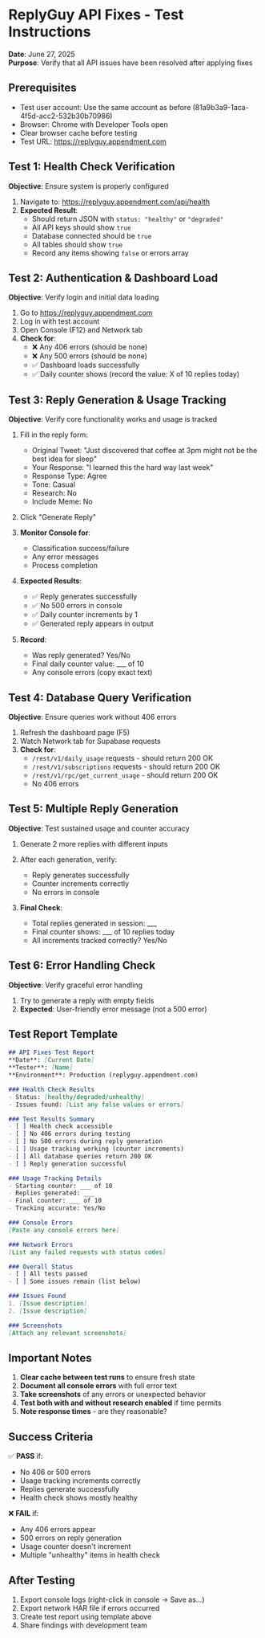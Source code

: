 # ReplyGuy API Fixes - Test Instructions

**Date**: June 27, 2025  
**Purpose**: Verify that all API issues have been resolved after applying fixes

## Prerequisites
- Test user account: Use the same account as before (81a9b3a9-1aca-4f5d-acc2-532b30b70986)
- Browser: Chrome with Developer Tools open
- Clear browser cache before testing
- Test URL: https://replyguy.appendment.com

## Test 1: Health Check Verification
**Objective**: Ensure system is properly configured

1. Navigate to: https://replyguy.appendment.com/api/health
2. **Expected Result**: 
   - Should return JSON with `status: "healthy"` or `"degraded"`
   - All API keys should show `true`
   - Database connected should be `true`
   - All tables should show `true`
   - Record any items showing `false` or errors array

## Test 2: Authentication & Dashboard Load
**Objective**: Verify login and initial data loading

1. Go to https://replyguy.appendment.com
2. Log in with test account
3. Open Console (F12) and Network tab
4. **Check for**:
   - ❌ Any 406 errors (should be none)
   - ❌ Any 500 errors (should be none)
   - ✅ Dashboard loads successfully
   - ✅ Daily counter shows (record the value: X of 10 replies today)

## Test 3: Reply Generation & Usage Tracking
**Objective**: Verify core functionality works and usage is tracked

1. Fill in the reply form:
   - Original Tweet: "Just discovered that coffee at 3pm might not be the best idea for sleep"
   - Your Response: "I learned this the hard way last week"
   - Response Type: Agree
   - Tone: Casual
   - Research: No
   - Include Meme: No

2. Click "Generate Reply"

3. **Monitor Console for**:
   - Classification success/failure
   - Any error messages
   - Process completion

4. **Expected Results**:
   - ✅ Reply generates successfully
   - ✅ No 500 errors in console
   - ✅ Daily counter increments by 1
   - ✅ Generated reply appears in output

5. **Record**:
   - Was reply generated? Yes/No
   - Final daily counter value: ___ of 10
   - Any console errors (copy exact text)

## Test 4: Database Query Verification
**Objective**: Ensure queries work without 406 errors

1. Refresh the dashboard page (F5)
2. Watch Network tab for Supabase requests
3. **Check for**:
   - `/rest/v1/daily_usage` requests - should return 200 OK
   - `/rest/v1/subscriptions` requests - should return 200 OK
   - `/rest/v1/rpc/get_current_usage` - should return 200 OK
   - No 406 errors

## Test 5: Multiple Reply Generation
**Objective**: Test sustained usage and counter accuracy

1. Generate 2 more replies with different inputs
2. After each generation, verify:
   - Reply generates successfully
   - Counter increments correctly
   - No errors in console

3. **Final Check**:
   - Total replies generated in session: ___
   - Final counter shows: ___ of 10 replies today
   - All increments tracked correctly? Yes/No

## Test 6: Error Handling Check
**Objective**: Verify graceful error handling

1. Try to generate a reply with empty fields
2. **Expected**: User-friendly error message (not a 500 error)

## Test Report Template

```markdown
## API Fixes Test Report
**Date**: [Current Date]
**Tester**: [Name]
**Environment**: Production (replyguy.appendment.com)

### Health Check Results
- Status: [healthy/degraded/unhealthy]
- Issues found: [List any false values or errors]

### Test Results Summary
- [ ] Health check accessible
- [ ] No 406 errors during testing
- [ ] No 500 errors during reply generation
- [ ] Usage tracking working (counter increments)
- [ ] All database queries return 200 OK
- [ ] Reply generation successful

### Usage Tracking Details
- Starting counter: ___ of 10
- Replies generated: ___
- Final counter: ___ of 10
- Tracking accurate: Yes/No

### Console Errors
[Paste any console errors here]

### Network Errors
[List any failed requests with status codes]

### Overall Status
- [ ] All tests passed
- [ ] Some issues remain (list below)

### Issues Found
1. [Issue description]
2. [Issue description]

### Screenshots
[Attach any relevant screenshots]
```

## Important Notes

1. **Clear cache between test runs** to ensure fresh state
2. **Document all console errors** with full error text
3. **Take screenshots** of any errors or unexpected behavior
4. **Test both with and without research enabled** if time permits
5. **Note response times** - are they reasonable?

## Success Criteria

✅ **PASS** if:
- No 406 or 500 errors
- Usage tracking increments correctly
- Replies generate successfully
- Health check shows mostly healthy

❌ **FAIL** if:
- Any 406 errors appear
- 500 errors on reply generation
- Usage counter doesn't increment
- Multiple "unhealthy" items in health check

## After Testing

1. Export console logs (right-click in console → Save as...)
2. Export network HAR file if errors occurred
3. Create test report using template above
4. Share findings with development team